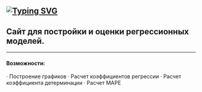 [![Typing SVG](https://readme-typing-svg.herokuapp.com?color=%2336BCF7&lines=Regression+Analyzer)](https://git.io/typing-svg)
---
## Сайт для постройки и оценки регрессионных моделей.
---
#### Возможности:
· Построение графиков
· Расчет коэффициентов регрессии
· Расчет коэффициента детерминации
· Расчет MAPE
